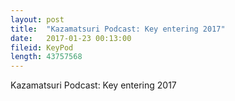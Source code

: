 ```yaml
---
layout: post
title:  "Kazamatsuri Podcast: Key entering 2017"
date:   2017-01-23 00:13:00
fileid: KeyPod
length: 43757568 
---
```


Kazamatsuri Podcast: Key entering 2017
